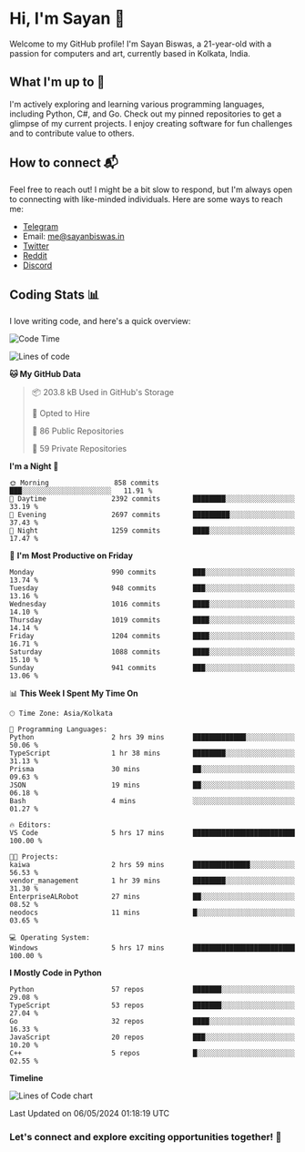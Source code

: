 # Hi, I'm Sayan 👋

Welcome to my GitHub profile! I'm Sayan Biswas, a 21-year-old with a passion for computers and art, currently based in Kolkata, India.

## What I'm up to 🚀

I'm actively exploring and learning various programming languages, including Python, C#, and Go. Check out my pinned repositories to get a glimpse of my current projects. I enjoy creating software for fun challenges and to contribute value to others.

## How to connect 📬

Feel free to reach out! I might be a bit slow to respond, but I'm always open to connecting with like-minded individuals. Here are some ways to reach me:

- [Telegram](https://t.me/dank_as_fuck)
- Email: [me@sayanbiswas.in](mailto:me@sayanbiswas.in)
- [Twitter](https://twitter.com/TheDankDel)
- [Reddit](https://www.reddit.com/user/dank_as_fuck_/)
- [Discord](https://discordapp.com/users/506536929152466945)

## Coding Stats 📊

I love writing code, and here's a quick overview:

<!--START_SECTION:waka-->
![Code Time](http://img.shields.io/badge/Code%20Time-1%2C602%20hrs%2046%20mins-blue)

![Lines of code](https://img.shields.io/badge/From%20Hello%20World%20I%27ve%20Written-5.7%20million%20lines%20of%20code-blue)

**🐱 My GitHub Data** 

> 📦 203.8 kB Used in GitHub's Storage 
 > 
> 💼 Opted to Hire
 > 
> 📜 86 Public Repositories 
 > 
> 🔑 59 Private Repositories 
 > 
**I'm a Night 🦉** 

```text
🌞 Morning                858 commits         ███░░░░░░░░░░░░░░░░░░░░░░   11.91 % 
🌆 Daytime                2392 commits        ████████░░░░░░░░░░░░░░░░░   33.19 % 
🌃 Evening                2697 commits        █████████░░░░░░░░░░░░░░░░   37.43 % 
🌙 Night                  1259 commits        ████░░░░░░░░░░░░░░░░░░░░░   17.47 % 
```
📅 **I'm Most Productive on Friday** 

```text
Monday                   990 commits         ███░░░░░░░░░░░░░░░░░░░░░░   13.74 % 
Tuesday                  948 commits         ███░░░░░░░░░░░░░░░░░░░░░░   13.16 % 
Wednesday                1016 commits        ████░░░░░░░░░░░░░░░░░░░░░   14.10 % 
Thursday                 1019 commits        ████░░░░░░░░░░░░░░░░░░░░░   14.14 % 
Friday                   1204 commits        ████░░░░░░░░░░░░░░░░░░░░░   16.71 % 
Saturday                 1088 commits        ████░░░░░░░░░░░░░░░░░░░░░   15.10 % 
Sunday                   941 commits         ███░░░░░░░░░░░░░░░░░░░░░░   13.06 % 
```


📊 **This Week I Spent My Time On** 

```text
🕑︎ Time Zone: Asia/Kolkata

💬 Programming Languages: 
Python                   2 hrs 39 mins       █████████████░░░░░░░░░░░░   50.06 % 
TypeScript               1 hr 38 mins        ████████░░░░░░░░░░░░░░░░░   31.13 % 
Prisma                   30 mins             ██░░░░░░░░░░░░░░░░░░░░░░░   09.63 % 
JSON                     19 mins             ██░░░░░░░░░░░░░░░░░░░░░░░   06.18 % 
Bash                     4 mins              ░░░░░░░░░░░░░░░░░░░░░░░░░   01.27 % 

🔥 Editors: 
VS Code                  5 hrs 17 mins       █████████████████████████   100.00 % 

🐱‍💻 Projects: 
kaiwa                    2 hrs 59 mins       ██████████████░░░░░░░░░░░   56.53 % 
vendor_management        1 hr 39 mins        ████████░░░░░░░░░░░░░░░░░   31.30 % 
EnterpriseALRobot        27 mins             ██░░░░░░░░░░░░░░░░░░░░░░░   08.52 % 
neodocs                  11 mins             █░░░░░░░░░░░░░░░░░░░░░░░░   03.65 % 

💻 Operating System: 
Windows                  5 hrs 17 mins       █████████████████████████   100.00 % 
```

**I Mostly Code in Python** 

```text
Python                   57 repos            ███████░░░░░░░░░░░░░░░░░░   29.08 % 
TypeScript               53 repos            ███████░░░░░░░░░░░░░░░░░░   27.04 % 
Go                       32 repos            ████░░░░░░░░░░░░░░░░░░░░░   16.33 % 
JavaScript               20 repos            ███░░░░░░░░░░░░░░░░░░░░░░   10.20 % 
C++                      5 repos             █░░░░░░░░░░░░░░░░░░░░░░░░   02.55 % 
```



**Timeline**

![Lines of Code chart](https://raw.githubusercontent.com/Dank-del/Dank-del/main/assets/bar_graph.png)


 Last Updated on 06/05/2024 01:18:19 UTC
<!--END_SECTION:waka-->

### Let's connect and explore exciting opportunities together! 🚀
